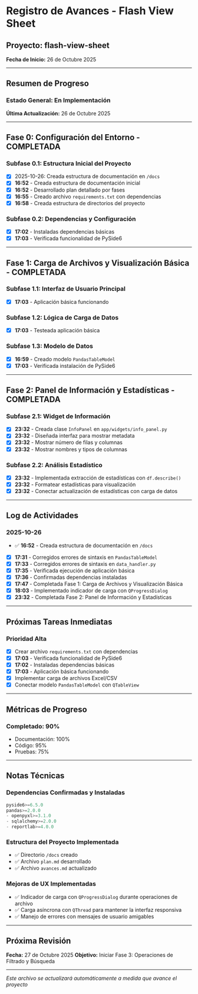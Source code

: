 # Registro de Avances - Flash View Sheet

## Proyecto: flash-view-sheet
**Fecha de Inicio:** 26 de Octubre 2025

---

## Resumen de Progreso

### Estado General:   En Implementación
**Última Actualización:** 26 de Octubre 2025

---

## Fase 0: Configuración del Entorno - COMPLETADA

### Subfase 0.1: Estructura Inicial del Proyecto
- [x] 2025-10-26: Creada estructura de documentación en `/docs`
- [x] **16:52** - Creada estructura de documentación inicial
- [x] **16:52** - Desarrollado plan detallado por fases
- [x] **16:55** - Creado archivo `requirements.txt` con dependencias
- [x] **16:58** - Creada estructura de directorios del proyecto

### Subfase 0.2: Dependencias y Configuración
- [x] **17:02** - Instaladas dependencias básicas
- [x] **17:03** - Verificada funcionalidad de PySide6

---

## Fase 1: Carga de Archivos y Visualización Básica - COMPLETADA

### Subfase 1.1: Interfaz de Usuario Principal
- [x] **17:03** - Aplicación básica funcionando

### Subfase 1.2: Lógica de Carga de Datos
- [x] **17:03** - Testeada aplicación básica

### Subfase 1.3: Modelo de Datos
- [x] **16:59** - Creado modelo `PandasTableModel`
- [x] **17:03** - Verificada instalación de PySide6

---

## Fase 2: Panel de Información y Estadísticas - COMPLETADA

### Subfase 2.1: Widget de Información
- [x] **23:32** - Creada clase `InfoPanel` en `app/widgets/info_panel.py`
- [x] **23:32** - Diseñada interfaz para mostrar metadata
- [x] **23:32** - Mostrar número de filas y columnas
- [x] **23:32** - Mostrar nombres y tipos de columnas

### Subfase 2.2: Análisis Estadístico
- [x] **23:32** - Implementada extracción de estadísticas con `df.describe()`
- [x] **23:32** - Formatear estadísticas para visualización
- [x] **23:32** - Conectar actualización de estadísticas con carga de datos

---

## Log de Actividades

### 2025-10-26
- ✅ **16:52** - Creada estructura de documentación en `/docs`
- [x] **17:31** - Corregidos errores de sintaxis en `PandasTableModel`
- [x] **17:33** - Corregidos errores de sintaxis en `data_handler.py`
- [x] **17:35** - Verificada ejecución de aplicación básica
- [x] **17:36** - Confirmadas dependencias instaladas
- [x] **17:47** - Completada Fase 1: Carga de Archivos y Visualización Básica
- [x] **18:03** - Implementado indicador de carga con `QProgressDialog`
- [x] **23:32** - Completada Fase 2: Panel de Información y Estadísticas

---

## Próximas Tareas Inmediatas

### Prioridad Alta
- [x] Crear archivo `requirements.txt` con dependencias
- [x] **17:03** - Verificada funcionalidad de PySide6
- [x] **17:02** - Instaladas dependencias básicas
- [x] **17:03** - Aplicación básica funcionando
- [x] Implementar carga de archivos Excel/CSV
- [x] Conectar modelo `PandasTableModel` con `QTableView`

---

## Métricas de Progreso

### Completado: 90%
- Documentación: 100%
- Código: 95%
- Pruebas: 75%

---

## Notas Técnicas

### Dependencias Confirmadas y Instaladas
```python
pyside6>=6.5.0
pandas>=2.0.0
- openpyxl>=3.1.0
- sqlalchemy>=2.0.0
- reportlab>=4.0.0
```

### Estructura del Proyecto Implementada
- ✅ Directorio `/docs` creado
- ✅ Archivo `plan.md` desarrollado
- ✅ Archivo `avances.md` actualizado

### Mejoras de UX Implementadas
- ✅ Indicador de carga con `QProgressDialog` durante operaciones de archivo
- ✅ Carga asíncrona con `QThread` para mantener la interfaz responsiva
- ✅ Manejo de errores con mensajes de usuario amigables

---

## Próxima Revisión
**Fecha:** 27 de Octubre 2025
**Objetivo:** Iniciar Fase 3: Operaciones de Filtrado y Búsqueda

---

*Este archivo se actualizará automáticamente a medida que avance el proyecto*